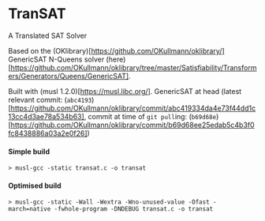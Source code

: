 # TranSAT
A Translated SAT Solver

Based on the (OKlibrary)[https://github.com/OKullmann/oklibrary/] GenericSAT N-Queens solver (here)[https://github.com/OKullmann/oklibrary/tree/master/Satisfiability/Transformers/Generators/Queens/GenericSAT].

Built with (musl 1.2.0)[https://musl.libc.org/]. GenericSAT at head (latest relevant commit: (`abc4193`)[https://github.com/OKullmann/oklibrary/commit/abc419334da4e73f44dd1c13cc4d3ae78a534b63], commit at time of `git pull`ing: (`b69d68e`)[https://github.com/OKullmann/oklibrary/commit/b69d68ee25edab5c4b3f0fc8438886a03a2e0f26])

#### Simple build
```
> musl-gcc -static transat.c -o transat
```

#### Optimised build
```
> musl-gcc -static -Wall -Wextra -Wno-unused-value -Ofast -march=native -fwhole-program -DNDEBUG transat.c -o transat
```
